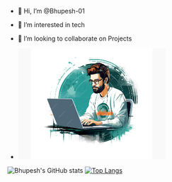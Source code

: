 - 👋 Hi, I’m @Bhupesh-01
- 👀 I’m interested in tech
- 💞️ I’m looking to collaborate on Projects

- ![Reference Image](/coder.png)

<!---
Bhupesh-01/Bhupesh-01 is a ✨ special ✨ repository because its `README.md` (this file) appears on your GitHub profile.
You can click the Preview link to take a look at your changes.
--->
![Bhupesh's GitHub stats](https://github-readme-stats.vercel.app/api?username=Bhupesh-01&show_icons=true&theme=radical)
[![Top Langs](https://github-readme-stats.vercel.app/api/top-langs/?username=Bhupesh-01&layout=pie)](https://github.com/Bhupesh-01/github-readme-stats)
